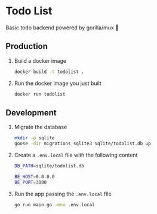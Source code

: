 # Todo List

Basic todo backend powered by gorilla/mux 🦍

## Production

1. Build a docker image

    ```bash
    docker build -t todolist .
    ```

2. Run the docker image you just built

    ```bash
    docker run todolist
    ```

## Development

1. Migrate the database

    ```bash
    mkdir -p sqlite
    goose -dir migrations sqlite3 sqlite/todolist.db up
    ```

2. Create a `.env.local` file with the following content

    ```bash
    DB_PATH=sqlite/todolist.db

    BE_HOST=0.0.0.0
    BE_PORT=3000
    ```

3. Run the app passing the `.env.local` file

    ```bash
    go run main.go -env .env.local
    ```
